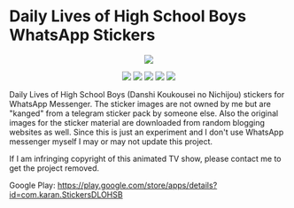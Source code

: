 # Daily Lives of High School Boys WhatsApp Stickers

<p align="center">
  <img src="https://lh3.googleusercontent.com/5Ox9JTXEaby23utqR9OzjuihimIWhzBogjh4oQbBYaisrM8awrh4gXwjg6nzH5eC5tk=s180">
</p>

<p align="center">
  <img src="https://lh3.googleusercontent.com/T6d5WRoHGy9B2qEuRRJzPC5iVmdi0ewG5G3Nwboqy3cvHxhtDmWbpx7hjIi5Poru6A=w1920-h916">
  <img src="https://lh3.googleusercontent.com/LdgdY7VyP_oq1M1mgTafPJ0FL_7-OJKuExVL-tEY6f_SxUcJ2hyGVLYVvDoqnvk4J50=w1920-h916">
  <img src="https://lh3.googleusercontent.com/TLzYcOnq7MM2b2q8h-rcyT-u7mBVXcZQXgtEyzWP3yg8dTgzMMdabHFXQKKU5iNRpQ=w1920-h916">
  <img src="https://lh3.googleusercontent.com/J8RPVwzVI8Zjk4Yv6lrH_R7hFbaYUV8IJ_Qkj95An9O6PUpy1lWn2G85F_Y9WK6rY88=w1920-h916">
  <img src="https://lh3.googleusercontent.com/QGRxyQo0gTigcRDMBblH4o3tMceEEQ-Xxt3L1-4TfBl35du3rkYvPR7xUs_XXHreu8oX=w1920-h916">
</p>

Daily Lives of High School Boys (Danshi Koukousei no Nichijou) stickers for WhatsApp Messenger. The sticker images are not owned by me but are "kanged" from a telegram sticker pack by someone else. Also the original images for the sticker material are downloaded from random blogging websites as well. Since this is just an experiment and I don't use WhatsApp messenger myself I may or may not update this project. 

If I am infringing copyright of this animated TV show, please contact me to get the project removed.

Google Play: https://play.google.com/store/apps/details?id=com.karan.StickersDLOHSB
